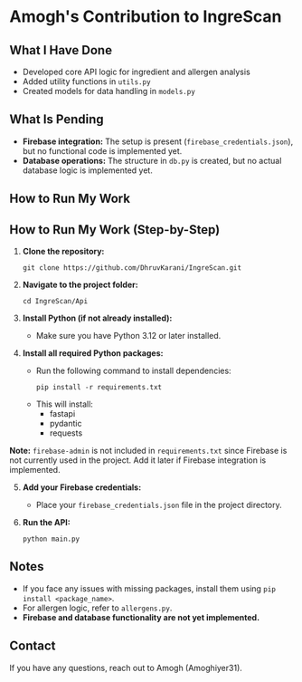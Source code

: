 # Amogh's Contribution to IngreScan

## What I Have Done

- Developed core API logic for ingredient and allergen analysis
- Added utility functions in `utils.py`
- Created models for data handling in `models.py`

## What Is Pending

- **Firebase integration:** The setup is present (`firebase_credentials.json`), but no functional code is implemented yet.
- **Database operations:** The structure in `db.py` is created, but no actual database logic is implemented yet.

## How to Run My Work

## How to Run My Work (Step-by-Step)

1. **Clone the repository:**

   ```
   git clone https://github.com/DhruvKarani/IngreScan.git
   ```

2. **Navigate to the project folder:**

   ```
   cd IngreScan/Api
   ```

3. **Install Python (if not already installed):**

   - Make sure you have Python 3.12 or later installed.

4. **Install all required Python packages:**
   - Run the following command to install dependencies:
     ```
     pip install -r requirements.txt
     ```
   - This will install:
     - fastapi
     - pydantic
     - requests

**Note:** `firebase-admin` is not included in `requirements.txt` since Firebase is not currently used in the project. Add it later if Firebase integration is implemented.

5. **Add your Firebase credentials:**

   - Place your `firebase_credentials.json` file in the project directory.

6. **Run the API:**
   ```
   python main.py
   ```

## Notes

- If you face any issues with missing packages, install them using `pip install <package_name>`.
- For allergen logic, refer to `allergens.py`.
- **Firebase and database functionality are not yet implemented.**

## Contact

If you have any questions, reach out to Amogh (Amoghiyer31).
